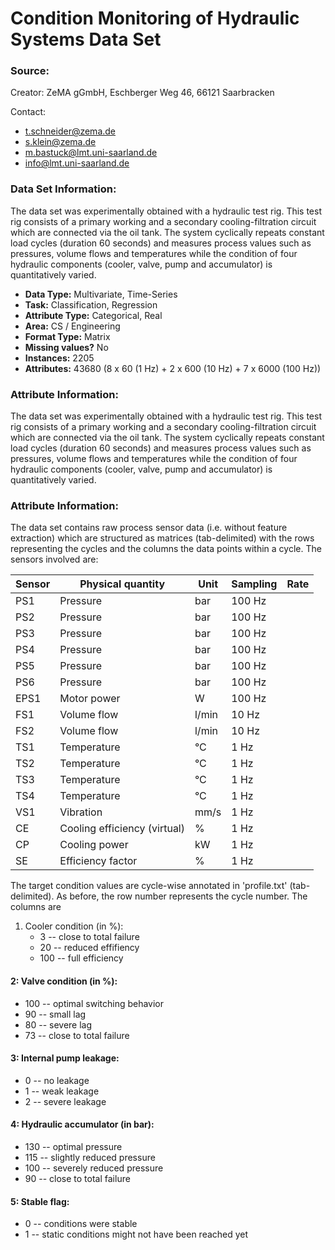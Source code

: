 # Condition Monitoring of Hydraulic Systems Data Set

### Source:

Creator: ZeMA gGmbH, Eschberger Weg 46, 66121 Saarbracken

Contact:
  - t.schneider@zema.de
  - s.klein@zema.de
  - m.bastuck@lmt.uni-saarland.de
  - info@lmt.uni-saarland.de

### Data Set Information:

The data set was experimentally obtained with a hydraulic test rig. This test rig consists of a primary working and a secondary cooling-filtration circuit which are connected via the oil tank. The system cyclically repeats constant load cycles (duration 60 seconds) and measures process values such as pressures, volume flows and temperatures while the condition of four hydraulic components (cooler, valve, pump and accumulator) is quantitatively varied.

- **Data Type:** Multivariate, Time-Series
- **Task:** Classification, Regression
- **Attribute Type:** Categorical, Real
- **Area:** CS / Engineering
- **Format Type:** Matrix
- **Missing values?** No
- **Instances:** 2205
- **Attributes:** 43680 (8 x 60 (1 Hz) + 2 x 600 (10 Hz) + 7 x 6000 (100 Hz))

### Attribute Information:

The data set was experimentally obtained with a hydraulic test rig. This test rig consists of a primary working and a secondary cooling-filtration circuit which are connected via the oil tank. The system cyclically repeats constant load cycles (duration 60 seconds) and measures process values such as pressures, volume flows and temperatures while the condition of four hydraulic components (cooler, valve, pump and accumulator) is quantitatively varied.

### Attribute Information:

The data set contains raw process sensor data (i.e. without feature extraction) which are structured as matrices (tab-delimited) with the rows representing the cycles and the columns the data points within a cycle. The sensors involved are:

Sensor | Physical quantity | Unit | Sampling | Rate
-------|-------------------|------|----------|-----
PS1 | Pressure | bar | 100 Hz
PS2 | Pressure | bar | 100 Hz
PS3 | Pressure | bar | 100 Hz
PS4 | Pressure | bar | 100 Hz
PS5 | Pressure | bar | 100 Hz
PS6 | Pressure | bar | 100 Hz
EPS1 | Motor power | W | 100 Hz
FS1 | Volume flow | l/min | 10 Hz
FS2 | Volume flow | l/min | 10 Hz
TS1 | Temperature | °C | 1 Hz
TS2 | Temperature | °C | 1 Hz
TS3 | Temperature | °C | 1 Hz
TS4 | Temperature | °C | 1 Hz
VS1 | Vibration | mm/s | 1 Hz
CE | Cooling efficiency (virtual) | % | 1 Hz
CP | Cooling power | kW | 1 Hz
SE | Efficiency factor | % | 1 Hz

The target condition values are cycle-wise annotated in 'profile.txt' (tab-delimited). As before, the row number represents the cycle number. The columns are

1. Cooler condition (in %):
   - 3 -- close to total failure
   - 20 -- reduced effifiency
   - 100 -- full efficiency

#### 2: Valve condition (in %):
- 100 -- optimal switching behavior
- 90 -- small lag
- 80 -- severe lag
- 73 -- close to total failure

#### 3: Internal pump leakage:
- 0 -- no leakage
- 1 -- weak leakage
- 2 -- severe leakage

#### 4: Hydraulic accumulator (in bar):
- 130 -- optimal pressure
- 115 -- slightly reduced pressure
- 100 -- severely reduced pressure
- 90 -- close to total failure

#### 5: Stable flag:
- 0 -- conditions were stable
- 1 -- static conditions might not have been reached yet
